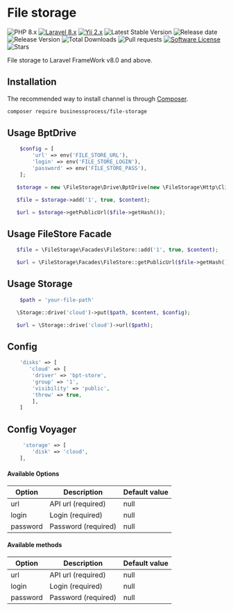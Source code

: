 File storage
=============================
![PHP 8.x](https://img.shields.io/badge/PHP-%5E8.0-blue)
[![Laravel 8.x](https://img.shields.io/badge/Laravel-8.x-orange.svg)](http://laravel.com)
[![Yii 2.x](https://img.shields.io/badge/Yii-2.x-orange)](https://www.yiiframework.com/doc/guide/2.0/ru)
![Latest Stable Version](https://poser.pugx.org/businessprocess/file-storage/v/stable)
![Release date](https://img.shields.io/github/release-date/businessprocess/file-storage)
![Release Version](https://img.shields.io/github/v/release/businessprocess/file-storage)
![Total Downloads](https://poser.pugx.org/businessprocess/file-storage/downloads)
![Pull requests](https://img.shields.io/bitbucket/pr/businessprocess/file-storage)
[![Software License](https://img.shields.io/badge/license-MIT-brightgreen.svg?style=plastic-square)](LICENSE)
![Stars](https://img.shields.io/github/stars/businessprocess/file-storage?style=social)

File storage to Laravel FrameWork v8.0 and above.

## Installation
The recommended way to install channel is through
[Composer](http://getcomposer.org).

```bash
composer require businessprocess/file-storage
```

## Usage BptDrive <a name="usege-drive"></a>

```php
    $config = [
        'url' => env('FILE_STORE_URL'),
        'login' => env('FILE_STORE_LOGIN'),
        'password' => env('FILE_STORE_PASS'),      
    ];

   $storage = new \FileStorage\Drive\BptDrive(new \FileStorage\Http\Client($config));

   $file = $storage->add('1', true, $content);

   $url = $storage->getPublicUrl($file->getHash());
```

## Usage FileStore Facade <a name="usege-facade"></a>

```php
   $file = \FileStorage\Facades\FileStore::add('1', true, $content);

   $url = \FileStorage\Facades\FileStore::getPublicUrl($file->getHash());
```

## Usage Storage <a name="usege-storage"></a>

```php
    $path = 'your-file-path'

   \Storage::drive('cloud')->put($path, $content, $config);

   $url = \Storage::drive('cloud')->url($path);
```

## Config <a name="usege-disk"></a>
```php
    'disks' => [
       'cloud' => [
        'driver' => 'bpt-store',      
        'group' => '1',
        'visibility' => 'public',
        'throw' => true,
        ],
    ]
```

## Config Voyager <a name="usege-voyager"></a>
```php
     'storage' => [
        'disk' => 'cloud',
    ],
```

#### Available Options

| Option         | Description               | Default value | 
|----------------|---------------------------|---------------|
| url            | API url (required)        | null          |
| login          | Login (required)          | null          |
| password       | Password (required)       | null          |

#### Available methods

| Option         | Description               | Default value | 
|----------------|---------------------------|---------------|
| url            | API url (required)        | null          |
| login          | Login (required)          | null          |
| password       | Password (required)       | null          |
